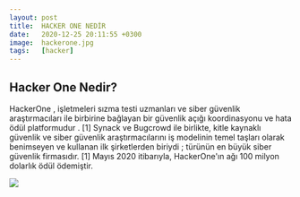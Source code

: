 ```yaml
---
layout: post
title:  HACKER ONE NEDİR
date:   2020-12-25 20:11:55 +0300
image:  hackerone.jpg
tags:   [hacker]
---
```

## Hacker One Nedir? 

HackerOne , işletmeleri sızma testi uzmanları ve siber güvenlik araştırmacıları ile birbirine bağlayan bir güvenlik açığı koordinasyonu ve hata ödül platformudur . [1] Synack ve Bugcrowd ile birlikte, kitle kaynaklı güvenlik ve siber güvenlik araştırmacılarını iş modelinin temel taşları olarak benimseyen ve kullanan ilk şirketlerden biriydi ; türünün en büyük siber güvenlik firmasıdır. [1] Mayıs 2020 itibarıyla, HackerOne'ın ağı 100 milyon dolarlık ödül ödemiştir.

![]({{site.baseurl}}/img/05.png)